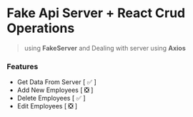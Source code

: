 # Fake Api Server + React Crud Operations

> using **FakeServer** and Dealing with server using **Axios**

### Features
- Get Data From Server [ ✅ ]
- Add New Employees [ ❎ ]
- Delete Employees [ ✅ ] 
- Edit Employees [ ❎ ]

